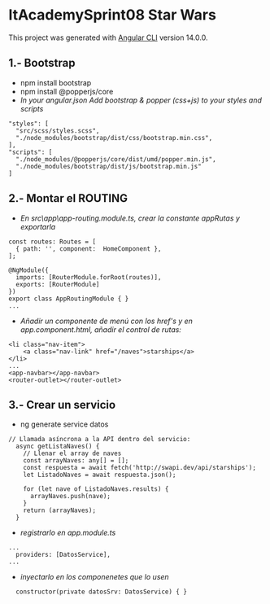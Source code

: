 # ItAcademySprint08 Star Wars

This project was generated with [Angular CLI](https://github.com/angular/angular-cli) version 14.0.0.
## 1.- Bootstrap
- npm install bootstrap
- npm install @popperjs/core 
- *In your angular.json Add bootstrap & popper (css+js) to your styles and scripts*
```
"styles": [
  "src/scss/styles.scss",
  "./node_modules/bootstrap/dist/css/bootstrap.min.css",
],
"scripts": [
  "./node_modules/@popperjs/core/dist/umd/popper.min.js",
  "./node_modules/bootstrap/dist/js/bootstrap.min.js"
]
```
## 2.- Montar el ROUTING  
- *En src\app\app-routing.module.ts, crear la constante appRutas y exportarla*
```
const routes: Routes = [
  { path: '', component:  HomeComponent },
];

@NgModule({
  imports: [RouterModule.forRoot(routes)],
  exports: [RouterModule]
})
export class AppRoutingModule { }
...
```
- *Añadir un componente de menú con los href's y en app.component.html, añadir el control de rutas:*

```
<li class="nav-item">
    <a class="nav-link" href="/naves">starships</a>
</li>
...
<app-navbar></app-navbar>
<router-outlet></router-outlet>
```
## 3.- Crear un servicio
- ng generate service datos
```
// Llamada asíncrona a la API dentro del servicio:
  async getListaNaves() {
    // Llenar el array de naves
    const arrayNaves: any[] = [];
    const respuesta = await fetch('http://swapi.dev/api/starships');
    let ListadoNaves = await respuesta.json();

    for (let nave of ListadoNaves.results) {
      arrayNaves.push(nave);
    }
    return (arrayNaves);
  }
```
- *registrarlo en app.module.ts*
```
...
  providers: [DatosService],
...
```
- *inyectarlo en los componenetes que lo usen*
```
  constructor(private datosSrv: DatosService) { }
```